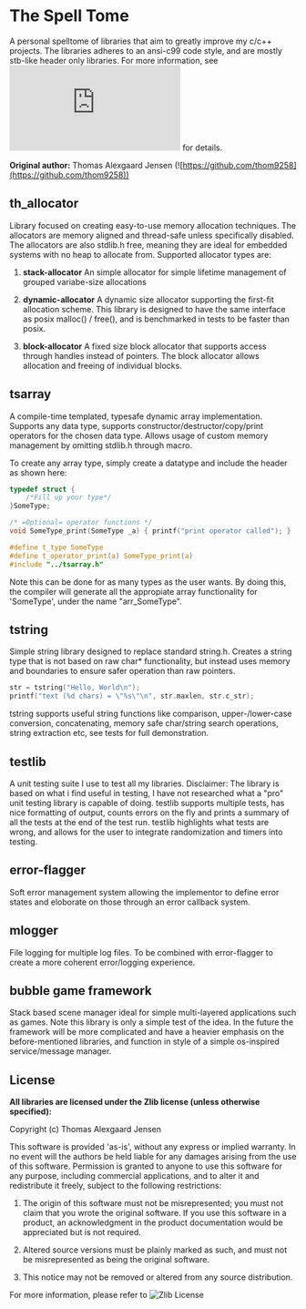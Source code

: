 # The Spell Tome

A personal spelltome of libraries that aim to greatly improve my c/c++ projects.
The libraries adheres to an ansi-c99 code style, and are mostly stb-like header only
libraries. For more information, see
![stb](https://nothings.org/stb/stb_h.html)
for details.

__Original author:__ Thomas Alexgaard Jensen (![https://github.com/thom9258](https://github.com/thom9258))

## th_allocator

Library focused on creating easy-to-use memory allocation techniques.
The allocators are memory aligned and thread-safe unless specifically disabled.
The allocators are also stdlib.h free, meaning they are ideal for embedded systems with no
heap to allocate from.
Supported allocator types are:

1. __stack-allocator__ An simple allocator for simple lifetime management of grouped variabe-size allocations

2. __dynamic-allocator__ A dynamic size allocator supporting the first-fit allocation scheme. This 
library is designed to have the same interface as posix malloc() / free(), and is benchmarked in tests to be faster than posix.

3. __block-allocator__ A fixed size block allocator that supports access through handles instead
of pointers. The block allocator allows allocation and freeing of individual blocks.


## tsarray

A compile-time templated, typesafe dynamic array implementation. Supports any data type, supports constructor/destructor/copy/print operators for the chosen data type. Allows usage of custom memory management by omitting stdlib.h through macro.

To create any array type, simply create a datatype and include the header as shown here:

```c
typedef struct {
    /*Fill up your type*/
}SomeType;

/* =Optional= operator functions */
void SomeType_print(SomeType _a) { printf("print operator called"); }

#define t_type SomeType
#define t_operator_print(a) SomeType_print(a)
#include "../tsarray.h"
```

Note this can be done for as many types as the user wants.
By doing this, the compiler will generate all the appropiate array functionality for 'SomeType', under the name "arr_SomeType".

## tstring

Simple string library designed to replace standard string.h.
Creates a string type that is not based on raw char* functionality, but instead uses memory
and boundaries to ensure safer operation than raw pointers.

```c
str = tstring("Hello, World\n");
printf("text (%d chars) = \"%s\"\n", str.maxlen, str.c_str);
```

tstring supports useful string functions like comparison, upper-/lower-case conversion, concatenating, memory safe char/string search operations, string extraction etc, see tests
for full demonstration.

## testlib

A unit testing suite I use to test all my libraries. 
Disclaimer: The library is based on what i find useful in testing, I have not researched what a
"pro" unit testing library is capable of doing.
testlib supports multiple tests, has nice formatting of output, counts errors on the fly and
prints a summary of all the tests at the end of the test run. testlib highlights what tests are wrong, and allows for the user to integrate randomization and timers into testing.

## error-flagger 

Soft error management system allowing the implementor to define error states and eloborate on those
through an error callback system.

## mlogger 

File logging for multiple log files. To be combined with error-flagger to create a more coherent error/logging experience.

## bubble game framework 

Stack based scene manager ideal for simple multi-layered applications such as games. 
Note this library is only a simple test of the idea. In the future the framework will be more
complicated and have a heavier emphasis on the before-mentioned libraries, and function in style
of a simple os-inspired service/message manager.

## License

__All libraries are licensed under the Zlib license (unless otherwise specified):__

Copyright (c) Thomas Alexgaard Jensen

This software is provided 'as-is', without any express or implied warranty.
In no event will the authors be held liable for any damages arising from
the use of this software.
Permission is granted to anyone to use this software for any purpose,
including commercial applications, and to alter it and redistribute it
freely, subject to the following restrictions:

1. The origin of this software must not be misrepresented; you must not
   claim that you wrote the original software. If you use this software in
   a product, an acknowledgment in the product documentation would be
   appreciated but is not required.

2. Altered source versions must be plainly marked as such, and must not be
   misrepresented as being the original software.

3. This notice may not be removed or altered from any source distribution.

For more information, please refer to
![Zlib License](https://choosealicense.com/licenses/zlib/)

